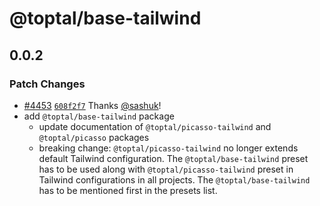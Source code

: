 # @toptal/base-tailwind

## 0.0.2

### Patch Changes

- [#4453](https://github.com/toptal/picasso/pull/4453) [`608f2f7`](https://github.com/toptal/picasso/commit/608f2f74446cc6dcc4ae3876e5f819388c84741a) Thanks [@sashuk](https://github.com/sashuk)!
- add `@toptal/base-tailwind` package
  - update documentation of `@toptal/picasso-tailwind` and `@toptal/picasso` packages
  - breaking change: `@toptal/picasso-tailwind` no longer extends default Tailwind configuration. The `@toptal/base-tailwind` preset has to be used along with `@toptal/picasso-tailwind` preset in Tailwind configurations in all projects. The `@toptal/base-tailwind` has to be mentioned first in the presets list.
